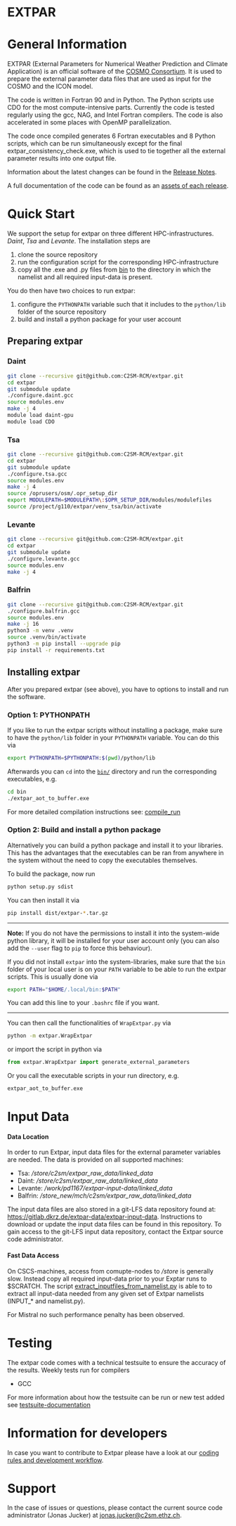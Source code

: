 # EXTPAR

# General Information
EXTPAR (External Parameters for Numerical Weather Prediction and Climate Application) is an official software of the [COSMO Consortium](www.cosmo-model.org).  It is used to prepare the external parameter data files that are used as input for the COSMO and the ICON model.

The code is written in Fortran 90 and in Python. The Python scripts use CDO for the most compute-intensive parts.  Currently the code is tested regularly using the gcc, NAG, and Intel Fortran compilers.  The code is also accelerated in some places with OpenMP parallelization.

The code once compiled generates 6 Fortran executables and 8 Python scripts, which can be run simultaneously except for the final extpar_consistency_check.exe, which is used to tie together all the external parameter results into one output file.


Information about the latest changes can be found in the [Release Notes](ReleaseNotes.md).

A full documentation of the code can be found as an [assets of each release](https://github.com/C2SM-RCM/extpar/releases).

# Quick Start


We support the setup for extpar on three different HPC-infrastructures.
*Daint*, *Tsa* and *Levante*. The installation steps are

1. clone the source repository
2. run the configuration script for the corresponding HPC-infrastructure
3. copy all the .exe and .py files from [bin](bin) to the directory in which
   the namelist and all required input-data is present.

You do then have two choices to run extpar:

1. configure the `PYTHONPATH` variable such that it includes to the `python/lib`
   folder of the source repository
2. build and install a python package for your user account

## Preparing extpar

### Daint

```bash
git clone --recursive git@github.com:C2SM-RCM/extpar.git
cd extpar
git submodule update
./configure.daint.gcc
source modules.env
make -j 4
module load daint-gpu
module load CDO
```

### Tsa

```bash
git clone --recursive git@github.com:C2SM-RCM/extpar.git
cd extpar
git submodule update
./configure.tsa.gcc
source modules.env
make -j 4
source /oprusers/osm/.opr_setup_dir
export MODULEPATH=$MODULEPATH\:$OPR_SETUP_DIR/modules/modulefiles
source /project/g110/extpar/venv_tsa/bin/activate
```

### Levante

```bash
git clone --recursive git@github.com:C2SM-RCM/extpar.git
cd extpar
git submodule update
./configure.levante.gcc
source modules.env
make -j 4
```

### Balfrin

```bash
git clone --recursive git@github.com:C2SM-RCM/extpar.git
./configure.balfrin.gcc
source modules.env
make -j 16
python3 -m venv .venv
source .venv/bin/activate
python3 -m pip install --upgrade pip
pip install -r requirements.txt
```

## Installing extpar

After you prepared extpar (see above), you have to options to install and run
the software.

### Option 1: PYTHONPATH

If you like to run the extpar scripts without installing a package, make sure
to have the `python/lib` folder in your `PYTHONPATH` variable. You can do this
via

```bash
export PYTHONPATH=$PYTHONPATH:$(pwd)/python/lib
```

Afterwards you can `cd` into the [`bin/`](bin) directory and run the
corresponding executables, e.g.

```bash
cd bin
./extpar_aot_to_buffer.exe
```

For more detailed compilation instructions see: [compile_run](doc/compile_run.md)

### Option 2: Build and install a python package

Alternatively you can build a python package and install it to your libraries.
This has the advantages that the executables can be ran from anywhere in the
system without the need to copy the executables themselves.

To build the package, now run

```bash
python setup.py sdist
```

You can then install it via

```bash
pip install dist/extpar-*.tar.gz
```

---
**Note:** If you do not have the permissions to install it into the system-wide python
library, it will be installed for your user account only (you can also add the
`--user` flag to `pip` to force this behaviour).

If you did not install `extpar` into the system-libraries, make sure
that the `bin` folder of your local user is on your `PATH` variable to be able
to run the extpar scripts. This is usually done via

```bash
export PATH="$HOME/.local/bin:$PATH"
```

You can add this line to your `.bashrc` file if you want.

---

You can then call the functionalities of `WrapExtpar.py` via

```bash
python -m extpar.WrapExtpar
```

or import the script in python via

```python
from extpar.WrapExtpar import generate_external_parameters
```

Or you call the executable scripts in your run directory, e.g.

```bash
extpar_aot_to_buffer.exe
```


# Input Data

#### Data Location
In order to run Extpar, input data files for the external parameter variables are needed. The data is provided on all supported machines:
*  Tsa: _/store/c2sm/extpar_raw_data/linked_data_
*  Daint: _/store/c2sm/extpar_raw_data/linked_data_
*  Levante: _/work/pd1167/extpar-input-data/linked_data_
*  Balfrin: _/store_new/mch/c2sm/extpar_raw_data/linked_data_

The input data files are also stored in a git-LFS data repository found at: https://gitlab.dkrz.de/extpar-data/extpar-input-data.
Instructions to download or update the input data files can be found in this repository.
To gain access to the git-LFS input data repository, contact the Extpar source code administrator.

#### Fast Data Access
On CSCS-machines, access from comupte-nodes to _/store_ is generally slow. Instead copy all required input-data prior to your Exptar runs to $SCRATCH.
The script [extract_inputfiles_from_namelist.py](test/testsuite/bin/extract_inputfiles_from_namelist.py) is able to to extract all input-data needed from any given set of Extpar namelists (INPUT_* and namelist.py).

For Mistral no such performance penalty has been observed.

# Testing
The extpar code comes with a technical testsuite to ensure the accuracy of the results. Weekly tests run for compilers
* GCC

For more information about how the testsuite can be run or new test added see [testsuite-documentation](doc/testing.md)

# Information for developers
In case you want to contribute to Extpar please have a look at our [coding rules and development workflow](doc/development.md).

# Support
In the case of issues or questions, please contact the current source code administrator (Jonas Jucker) at jonas.jucker@c2sm.ethz.ch.


